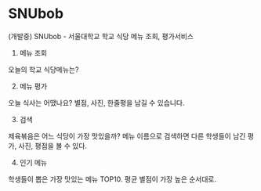 # SNUbob
(개발중) SNUbob - 서울대학교 학교 식당 메뉴 조회, 평가서비스

1. 메뉴 조회

  오늘의 학교 식당메뉴는?

2. 메뉴 평가

  오늘 식사는 어땠나요? 별점, 사진, 한줄평을 남길 수 있습니다.

3. 검색

  제육볶음은 어느 식당이 가장 맛있을까?
  메뉴 이름으로 검색하면 다른 학생들이 남긴 평가, 사진, 평점을 볼 수 있다.

4. 인기 메뉴

  학생들이 뽑은 가장 맛있는 메뉴 TOP10. 평균 별점이 가장 높은 순서대로.
